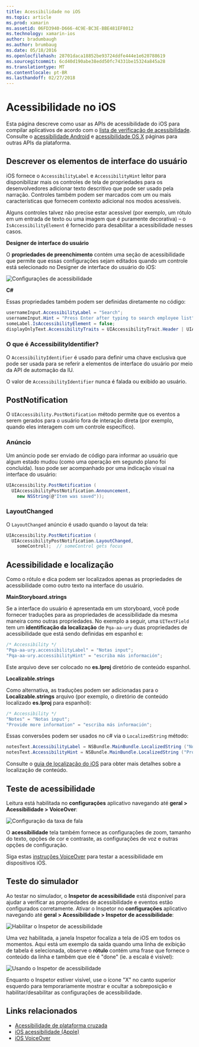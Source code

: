 ```yaml
---
title: Acessibilidade no iOS
ms.topic: article
ms.prod: xamarin
ms.assetid: 06FD3940-D666-4C9E-BC3E-BBE481EF8012
ms.technology: xamarin-ios
author: bradumbaugh
ms.author: brumbaug
ms.date: 05/18/2016
ms.openlocfilehash: 28701daca18852be93724ddfe444e1e620788619
ms.sourcegitcommit: 6cd40d190abe38edd50fc74331be15324a845a28
ms.translationtype: MT
ms.contentlocale: pt-BR
ms.lasthandoff: 02/27/2018
---
```

# <a name="accessibility-on-ios"></a>Acessibilidade no iOS

Esta página descreve como usar as APIs de acessibilidade do iOS para compilar aplicativos de acordo com o [lista de verificação de acessibilidade](~/cross-platform/app-fundamentals/accessibility.md).
Consulte o [acessibilidade Android](~/android/app-fundamentals/accessibility.md) e [acessibilidade OS X](~/mac/app-fundamentals/accessibility.md) páginas para outras APIs da plataforma.

## <a name="describing-ui-elements"></a>Descrever os elementos de interface do usuário

iOS fornece o `AccessibilityLabel` e `AccessibilityHint` leitor para disponibilizar mais os controles de tela de propriedades para os desenvolvedores adicionar texto descritivo que pode ser usado pela narração. Controles também podem ser marcados com um ou mais características que fornecem contexto adicional nos modos acessíveis.

Alguns controles talvez não precise estar acessível (por exemplo, um rótulo em um entrada de texto ou uma imagem que é puramente decorativa) – o `IsAccessibilityElement` é fornecido para desabilitar a acessibilidade nesses casos.

**Designer de interface do usuário**

O **propriedades de preenchimento** contém uma seção de acessibilidade que permite que essas configurações sejam editados quando um controle está selecionado no Designer de interface do usuário do iOS:

![](accessibility-images/ios-designer-sml.png "Configurações de acessibilidade")

**C#**

Essas propriedades também podem ser definidas diretamente no código:

```csharp
usernameInput.AccessibilityLabel = "Search";
usernameInput.Hint = "Press Enter after typing to search employee list";
someLabel.IsAccessibilityElement = false;
displayOnlyText.AccessibilityTraits = UIAccessibilityTrait.Header | UIAccessibilityTrait.Selected;
```

### <a name="what-is-accessibilityidentifier"></a>O que é AccessibilityIdentifier?

O `AccessibilityIdentifier` é usado para definir uma chave exclusiva que pode ser usada para se referir a elementos de interface do usuário por meio da API de automação da IU.

O valor de `AccessibilityIdentifier` nunca é falada ou exibido ao usuário.

<a name="postnotification" />

## <a name="postnotification"></a>PostNotification

O `UIAccessibility.PostNotification` método permite que os eventos a serem gerados para o usuário fora de interação direta (por exemplo, quando eles interagem com um controle específico).

### <a name="announcement"></a>Anúncio

Um anúncio pode ser enviado de código para informar ao usuário que algum estado mudou (como uma operação em segundo plano foi concluída). Isso pode ser acompanhado por uma indicação visual na interface do usuário:

```csharp
UIAccessibility.PostNotification (
  UIAccessibilityPostNotification.Announcement,
    new NSString(@"Item was saved"));
```

### <a name="layoutchanged"></a>LayoutChanged

O `LayoutChanged` anúncio é usado quando o layout da tela:

```csharp
UIAccessibility.PostNotification (
  UIAccessibilityPostNotification.LayoutChanged,
    someControl);  // someControl gets focus
```


## <a name="accessibility-and-localization"></a>Acessibilidade e localização

Como o rótulo e dica podem ser localizados apenas as propriedades de acessibilidade como outro texto na interface do usuário.

**MainStoryboard.strings**

Se a interface do usuário é apresentada em um storyboard, você pode fornecer traduções para as propriedades de acessibilidade da mesma maneira como outras propriedades. No exemplo a seguir, uma `UITextField` tem um **identificação da localização** de `Pqa-aa-ury` duas propriedades de acessibilidade que está sendo definidas em espanhol e:

```csharp
/* Accessibility */
"Pqa-aa-ury.accessibilityLabel" = "Notas input";
"Pqa-aa-ury.accessibilityHint" = "escriba más información";
```

Este arquivo deve ser colocado no **es.lproj** diretório de conteúdo espanhol.

**Localizable.strings**

Como alternativa, as traduções podem ser adicionadas para o **Localizable.strings** arquivo (por exemplo, o diretório de conteúdo localizado **es.lproj** para espanhol):

```csharp
/* Accessibility */
"Notes" = "Notas input";
"Provide more information" = "escriba más información";
```

Essas conversões podem ser usados no c# via o `LocalizedString` método:

```csharp
notesText.AccessibilityLabel = NSBundle.MainBundle.LocalizedString ("Notes", "");
notesText.AccessibilityHint = NSBundle.MainBundle.LocalizedString ("Provide more information", "");
```

Consulte o [guia de localização do iOS](~/ios/app-fundamentals/localization/index.md) para obter mais detalhes sobre a localização de conteúdo.

<a name="testing" />

## <a name="testing-accessibility"></a>Teste de acessibilidade

Leitura está habilitada no **configurações** aplicativo navegando até **geral > Acessibilidade > VoiceOver**:

![](accessibility-images/settings-sml.png "Configuração da taxa de fala")

O **acessibilidade** tela também fornece as configurações de zoom, tamanho do texto, opções de cor e contraste, as configurações de voz e outras opções de configuração.

Siga estas [instruções VoiceOver](https://developer.apple.com/library/ios/technotes/TestingAccessibilityOfiOSApps/TestAccessibilityonYourDevicewithVoiceOver/TestAccessibilityonYourDevicewithVoiceOver.html) para testar a acessibilidade em dispositivos iOS.


## <a name="simulator-testing"></a>Teste do simulador

Ao testar no simulador, o **Inspetor de acessibilidade** está disponível para ajudar a verificar as propriedades de acessibilidade e eventos estão configurados corretamente. Ativar o Inspetor no **configurações** aplicativo navegando até **geral > Acessibilidade > Inspetor de acessibilidade**:

![](accessibility-images/settings-inspector-sml.png "Habilitar o Inspetor de acessibilidade")

Uma vez habilitada, a janela Inspetor focaliza a tela de iOS em todos os momentos.
Aqui está um exemplo da saída quando uma linha de exibição de tabela é selecionada, observe o **rótulo** contém uma frase que fornece o conteúdo da linha e também que ele é "done" (ie. a escala é visível):

![](accessibility-images/tableview-a11y-sml.png "Usando o Inspetor de acessibilidade")

Enquanto o Inspetor estiver visível, use o ícone "X" no canto superior esquerdo para temporariamente mostrar e ocultar a sobreposição e habilitar/desabilitar as configurações de acessibilidade.



## <a name="related-links"></a>Links relacionados

- [Acessibilidade de plataforma cruzada](~/cross-platform/app-fundamentals/accessibility.md)
- [iOS acessibilidade (Apple)](https://developer.apple.com/library/ios/documentation/UserExperience/Conceptual/iPhoneAccessibility/Accessibility_on_iPhone/Accessibility_on_iPhone.html)
- [iOS VoiceOver](http://www.apple.com/accessibility/ios/voiceover/)
